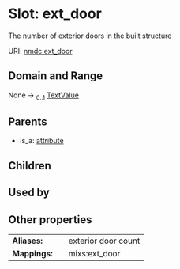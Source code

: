
# Slot: ext_door


The number of exterior doors in the built structure

URI: [nmdc:ext_door](https://microbiomedata/meta/ext_door)


## Domain and Range

None &#8594;  <sub>0..1</sub> [TextValue](TextValue.md)

## Parents

 *  is_a: [attribute](attribute.md)

## Children


## Used by


## Other properties

|  |  |  |
| --- | --- | --- |
| **Aliases:** | | exterior door count |
| **Mappings:** | | mixs:ext_door |

